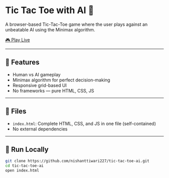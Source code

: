 # Tic Tac Toe with AI 🤖

A browser-based Tic-Tac-Toe game where the user plays against an unbeatable AI using the Minimax algorithm.

[🎮 Play Live](https://nishanttiwari227.github.io/tic-tac-toe-ai/)

---

## 🧠 Features

- Human vs AI gameplay
- Minimax algorithm for perfect decision-making
- Responsive grid-based UI
- No frameworks — pure HTML, CSS, JS

---

## 📂 Files

- `index.html`: Complete HTML, CSS, and JS in one file (self-contained)
- No external dependencies

---

## 🔧 Run Locally

```bash
git clone https://github.com/nishanttiwari227/tic-tac-toe-ai.git
cd tic-tac-toe-ai
open index.html
